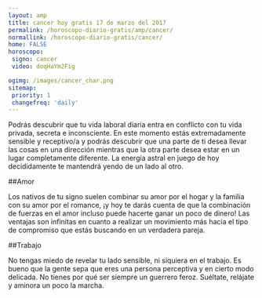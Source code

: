 ```yaml
---
layout: amp
title: cancer hoy gratis 17 de marzo del 2017 
permalink: /horoscopo-diario-gratis/amp/cancer/
normallink: /horoscopo-diario-gratis/cancer/
home: FALSE
horoscopo:
 signo: cancer
 video: doqHaYm2Fig

ogimg: /images/cancer_char.png
sitemap:
 priority: 1
 changefreq: 'daily'
---
```



Podrás descubrir que tu vida laboral diaria entra en conflicto con tu vida privada, secreta e inconsciente. En este momento estás extremadamente sensible y receptivo/a y podrás descubrir que una parte de ti desea llevar las cosas en una dirección mientras que la otra parte desea estar en un lugar completamente diferente. La energía astral en juego de hoy decididamente te mantendrá yendo de un lado al otro.

##Amor

Los nativos de tu signo suelen combinar su amor por el hogar y la familia con su amor por el romance, ¡y hoy te darás cuenta de que la combinación de fuerzas en el amor incluso puede hacerte ganar un poco de dinero! Las ventajas son infinitas en cuanto a realizar un movimiento más hacia el tipo de compromiso que estás buscando en un verdadera pareja.

##Trabajo

No tengas miedo de revelar tu lado sensible, ni siquiera en el trabajo. Es bueno que la gente sepa que eres una persona perceptiva y en cierto modo delicada. No tienes por qué ser siempre un guerrero feroz. Suéltate, relájate y aminora un poco la marcha.